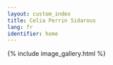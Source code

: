 ```yaml
---
layout: custom_index
title: Celia Perrin Sidarous
lang: fr
identifier: home
---
```


{% include image_gallery.html %} 